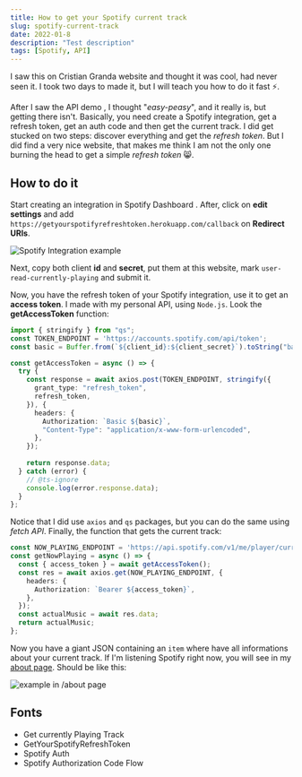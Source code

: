 ```yaml
---
title: How to get your Spotify current track
slug: spotify-current-track
date: 2022-01-8
description: "Test description"
tags: [Spotify, API]
---
```


<script lang="ts">
  import Link from '../components/Base/AppLink.svelte';
  import Image from '../components/Base/AppImage.svelte';
</script>

I saw this on <Link to="https://cristianbgp.com/">Cristian Granda</Link> website and thought it was cool, had never seen it. I took two days to made it, but I will teach you how to do it fast ⚡.

After I saw the <Link to="https://developer.spotify.com/console/get-users-currently-playing-track/?market=&additional_types=">API demo</Link> , I thought "*easy-peasy*", and it really is, but getting there isn't. Basically, you need create a Spotify integration, get a refresh token, get an auth code and then get the current track. I did get stucked on two steps: discover everything and get the *refresh token*. But I did find a <Link to="https://getyourspotifyrefreshtoken.herokuapp.com/">very nice website</Link>, that makes me think I am not the only one burning the head to get a simple *refresh token* 😸.

## How to do it

Start creating an integration in <Link to="https://developer.spotify.com/dashboard/">Spotify Dashboard</Link>
. After, click on **edit settings** and add `https://getyourspotifyrefreshtoken.herokuapp.com/callback` on **Redirect URIs**.

<Image img="spotify-integration" alt="Spotify Integration example"/>

Next, copy both client **id** and **secret**, put them at <Link to="https://getyourspotifyrefreshtoken.herokuapp.com/">this</Link> website, mark `user-read-currently-playing` and submit it.

Now, you have the refresh token of your Spotify integration, use it to get an **access token**. I made with my personal API, using `Node.js`. Look the **getAccessToken** function: 

```typescript
import { stringify } from "qs";
const TOKEN_ENDPOINT = 'https://accounts.spotify.com/api/token';
const basic = Buffer.from(`${client_id}:${client_secret}`).toString("base64");

const getAccessToken = async () => {
  try {
    const response = await axios.post(TOKEN_ENDPOINT, stringify({
      grant_type: "refresh_token",
      refresh_token,
    }), {
      headers: {
        Authorization: `Basic ${basic}`,
        "Content-Type": "application/x-www-form-urlencoded",
      },
    });
    
    return response.data;
  } catch (error) {
    // @ts-ignore
    console.log(error.response.data); 
  }
};
```
Notice that I did use `axios` and `qs` packages, but you can do the same using *fetch API*. Finally, the function that gets the current track: 
```ts
const NOW_PLAYING_ENDPOINT = 'https://api.spotify.com/v1/me/player/currently-playing?market=ES';
const getNowPlaying = async () => {
  const { access_token } = await getAccessToken();
  const res = await axios.get(NOW_PLAYING_ENDPOINT, {
    headers: {
      Authorization: `Bearer ${access_token}`,
    },
  });
  const actualMusic = await res.data;
  return actualMusic;
};
```
Now you have a giant JSON containing an `item` where have all informations about your current track. If I'm listening Spotify right now, you will see in my [about page](../about). Should be like this:

<Image img="now-playing" alt="example in /about page"/>

## Fonts

<ul class="fonts">
  <li>
    <Link to="https://developer.spotify.com/console/get-users-currently-playing-track/?market=&additional_types="> 
      Get currently Playing Track
    </Link>
  </li>
  <li>
    <Link to="https://getyourspotifyrefreshtoken.herokuapp.com/"> 
      GetYourSpotifyRefreshToken
    </Link>
  </li>
  <li>
    <Link to="https://developer.spotify.com/documentation/general/guides/authorization/"> 
      Spotify Auth
    </Link>
  </li>
  <li>
    <Link to="https://developer.spotify.com/documentation/general/guides/authorization/code-flow/"> 
      Spotify Authorization Code Flow
    </Link>
  </li>
</ul>
